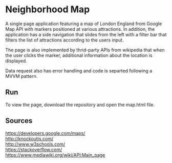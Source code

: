 ﻿# Neighborhood Map

A single page application featuring a map of London England from Google Map API with markers positioned at various attractions.
In addition, the application has a side navigation that slides from the left with a filter bar that filters the list of attractions
according to the users input.

The page is also implemented by thrid-party APIs from wikipedia that when the user clicks the marker, additional information about
the location is displayed.

Data request also has error handling and code is separted following a MVVM pattern.

## Run

To view the page, download the repository and open the map.html file.

## Sources

https://developers.google.com/maps/ <br/>
http://knockoutjs.com/ <br/>
http://www.w3schools.com/ <br/>
https://stackoverflow.com/ <br/>
https://www.mediawiki.org/wiki/API:Main_page



